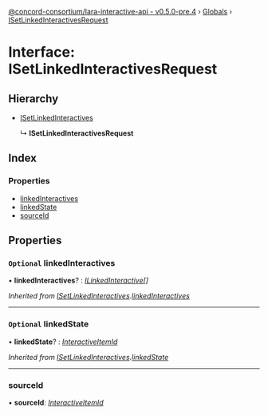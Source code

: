 [@concord-consortium/lara-interactive-api - v0.5.0-pre.4](../README.md) › [Globals](../globals.md) › [ISetLinkedInteractivesRequest](isetlinkedinteractivesrequest.md)

# Interface: ISetLinkedInteractivesRequest

## Hierarchy

* [ISetLinkedInteractives](isetlinkedinteractives.md)

  ↳ **ISetLinkedInteractivesRequest**

## Index

### Properties

* [linkedInteractives](isetlinkedinteractivesrequest.md#optional-linkedinteractives)
* [linkedState](isetlinkedinteractivesrequest.md#optional-linkedstate)
* [sourceId](isetlinkedinteractivesrequest.md#sourceid)

## Properties

### `Optional` linkedInteractives

• **linkedInteractives**? : *[ILinkedInteractive](ilinkedinteractive.md)[]*

*Inherited from [ISetLinkedInteractives](isetlinkedinteractives.md).[linkedInteractives](isetlinkedinteractives.md#optional-linkedinteractives)*

___

### `Optional` linkedState

• **linkedState**? : *[InteractiveItemId](../globals.md#interactiveitemid)*

*Inherited from [ISetLinkedInteractives](isetlinkedinteractives.md).[linkedState](isetlinkedinteractives.md#optional-linkedstate)*

___

###  sourceId

• **sourceId**: *[InteractiveItemId](../globals.md#interactiveitemid)*

